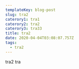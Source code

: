 ```yaml
---
templateKey: blog-post
slug: tra2
caterory1: tra1
caterory2: tra2
caterory3: tra33
title: tra2
date: 2020-04-04T03:08:07.757Z
tags:
  - tra2
---
```

tra2  tra